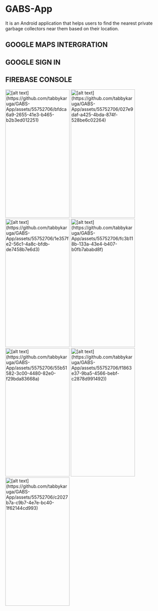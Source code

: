 # GABS-App
It is an Android application that helps users to find the nearest private garbage collectors near them based on their location.

## GOOGLE MAPS INTERGRATION
## GOOGLE SIGN IN
## FIREBASE CONSOLE

<img src="https://github.com/tabbykaruga/GABS-App/assets/55752706/bfdca6a9-2655-41e3-b465-b2b3ed012251" alt="[alt text](https://github.com/tabbykaruga/GABS-App/assets/55752706/bfdca6a9-2655-41e3-b465-b2b3ed012251)" width="200" height="400">

<img src="https://github.com/tabbykaruga/GABS-App/assets/55752706/027e9daf-a425-4bda-874f-528be6c02264" alt="[alt text](https://github.com/tabbykaruga/GABS-App/assets/55752706/027e9daf-a425-4bda-874f-528be6c02264)" width="200" height="400">

<img src="https://github.com/tabbykaruga/GABS-App/assets/55752706/1e357fe2-56c1-4a8c-bfdb-de7458b7e6d3" alt="[alt text](https://github.com/tabbykaruga/GABS-App/assets/55752706/1e357fe2-56c1-4a8c-bfdb-de7458b7e6d3)" width="200" height="400">

<img src="https://github.com/tabbykaruga/GABS-App/assets/55752706/fc3b118b-133a-43e4-b407-b0fb7ababd8f" alt="[alt text](https://github.com/tabbykaruga/GABS-App/assets/55752706/fc3b118b-133a-43e4-b407-b0fb7ababd8f)" width="200" height="400">

<img src="https://github.com/tabbykaruga/GABS-App/assets/55752706/55b51582-3c00-4480-82e0-f29bda83668a" alt="[alt text](https://github.com/tabbykaruga/GABS-App/assets/55752706/55b51582-3c00-4480-82e0-f29bda83668a)" width="200" height="400">

<img src="https://github.com/tabbykaruga/GABS-App/assets/55752706/f1863e37-9ba5-4566-bebf-c2878d991492)" alt="[alt text](https://github.com/tabbykaruga/GABS-App/assets/55752706/f1863e37-9ba5-4566-bebf-c2878d991492))" width="200" height="400">

<img src="https://github.com/tabbykaruga/GABS-App/assets/55752706/c2027b7a-c9b7-4e7e-bc40-1f62144cd993" alt="[alt text](https://github.com/tabbykaruga/GABS-App/assets/55752706/c2027b7a-c9b7-4e7e-bc40-1f62144cd993)" width="200" height="400">
